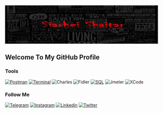 ![Header](https://github.com/SiarheiShaitar/SiarheiShaitar/blob/main/Header.jpeg)

## Welcome To My GitHub Profile

### Tools
[![Postman](https://img.shields.io/badge/-Postman-090909?style=for-the-badge&logo=postman&logoColor=F88c00)](https://github.com/SiarheiShaitar/Branches/tree/postman)
[![Terminal](https://img.shields.io/badge/-Terminal-090909?style=for-the-badge&logo=line&logoColor=47C5FB)](https://github.com/SiarheiShaitar/Homeworks/tree/main/Terminal)
![Charles](https://img.shields.io/badge/-Charles-090909?style=for-the-badge&logo=C&logoColor=E5D3FF)
![Fidler](https://img.shields.io/badge/-Fidler-090909?style=for-the-badge&logo=.net&logoColor=FBA0E3)
[![SQL](https://img.shields.io/badge/-Sql-090909?style=for-the-badge&logo=mysql&logoColor=006488)](https://github.com/SiarheiShaitar/Homeworks/tree/main/SQL)
![Jmeter](https://img.shields.io/badge/-Jmeter-090909?style=for-the-badge&logo=.net&logoColor=CB2821)
![XCode](https://img.shields.io/badge/-XCode-090909?style=for-the-badge&logo=xcode&logoColor=4169E1)


### Follow Me

[![Telegram](https://img.shields.io/badge/-Telegram-090909?style=for-the-badge&logo=telegram&logoColor=27A0D9)](https://t.me/SiarheiTor)
[![Instagram](https://img.shields.io/badge/-Instagram-090909?style=for-the-badge&logo=instagram&logoColor=B4068E)](https://instagram.com/serzhbroom)
[![Linkedin](https://img.shields.io/badge/-Linkedin-090909?style=for-the-badge&logo=linkedin&logoColor=007BB6)](https://www.linkedin.com/in/siarhei-shaitar-04539822a/)
[![Twitter](https://img.shields.io/badge/-Twitter-090909?style=for-the-badge&logo=Twitter&logoColor=1C9DEB)](https://twitter.com/QA_family)